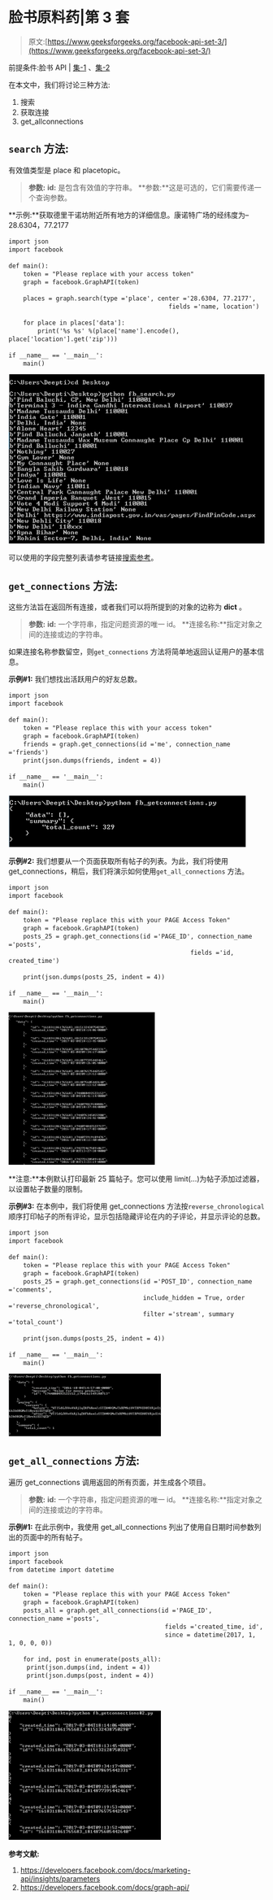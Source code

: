 # 脸书原料药|第 3 套

> 原文:[https://www.geeksforgeeks.org/facebook-api-set-3/](https://www.geeksforgeeks.org/facebook-api-set-3/)

前提条件:脸书 API | [集-1](https://www.geeksforgeeks.org/facebook-api-set-1/) 、[集-2](https://www.geeksforgeeks.org/facebook-api-set-2/)

在本文中，我们将讨论三种方法:

1.  搜索
2.  获取连接
3.  get_allconnections

## `search` 方法:

有效值类型是 place 和 placetopic。

> **参数:**
> **id:** 是包含有效值的字符串。
> **参数:**这是可选的，它们需要传递一个查询参数。

**示例:**获取德里干诺坊附近所有地方的详细信息。康诺特广场的经纬度为–28.6304，77.2177

```
import json
import facebook

def main():
    token = "Please replace with your access token"
    graph = facebook.GraphAPI(token)

    places = graph.search(type ='place', center ='28.6304, 77.2177', 
                                            fields ='name, location')

    for place in places['data']:
        print('%s %s' %(place['name'].encode(), place['location'].get('zip')))

if __name__ == '__main__':
    main()
```

![](img/f0be75199d2273b4f846a303ddea2b4a.png)

可以使用的字段完整列表请参考链接[搜索参考](https://developers.facebook.com/docs/graph-api/reference/place)。

## `get_connections` 方法:

这些方法旨在返回所有连接，或者我们可以将所提到的对象的边称为 **dict** 。

> **参数:**
> **id:** 一个字符串，指定问题资源的唯一 id。
> **连接名称:**指定对象之间的连接或边的字符串。

如果连接名称参数留空，则`get_connections` 方法将简单地返回认证用户的基本信息。

**示例#1:** 我们想找出活跃用户的好友总数。

```
import json
import facebook

def main():
    token = "Please replace this with your access token"
    graph = facebook.GraphAPI(token)
    friends = graph.get_connections(id ='me', connection_name ='friends')
    print(json.dumps(friends, indent = 4))

if __name__ == '__main__':
    main()
```

![](img/f4c69b8afd1719579ef0056eec07cb70.png)

**示例#2:** 我们想要从一个页面获取所有帖子的列表。为此，我们将使用 get_connections，稍后，我们将演示如何使用`get_all_connections` 方法。

```
import json
import facebook

def main():
    token = "Please replace this with your PAGE Access Token"
    graph = facebook.GraphAPI(token)
    posts_25 = graph.get_connections(id ='PAGE_ID', connection_name ='posts',
                                                  fields ='id, created_time')

    print(json.dumps(posts_25, indent = 4))

if __name__ == '__main__':
    main() 
```

![](img/0aa9a1f92737fac9cd482aba32c9409d.png)

**注意:**本例默认打印最新 25 篇帖子。您可以使用 limit(…)为帖子添加过滤器，以设置帖子数量的限制。

**示例#3:** 在本例中，我们将使用 get_connections 方法按`reverse_chronological` 顺序打印帖子的所有评论，显示包括隐藏评论在内的子评论，并显示评论的总数。

```
import json
import facebook

def main():
    token = "Please replace this with your PAGE Access Token"
    graph = facebook.GraphAPI(token)
    posts_25 = graph.get_connections(id ='POST_ID', connection_name ='comments', 
                                     include_hidden = True, order ='reverse_chronological',
                                     filter ='stream', summary ='total_count')

    print(json.dumps(posts_25, indent = 4))

if __name__ == '__main__':
    main() 
```

![](img/6c5a95cdd7d86129903f1f97757dd409.png)

## `get_all_connections` 方法:

遍历 get_connections 调用返回的所有页面，并生成各个项目。

> **参数:**
> **id:** 一个字符串，指定问题资源的唯一 id。
> **连接名称:**指定对象之间的连接或边的字符串。

**示例#1:** 在此示例中，我使用 get_all_connections 列出了使用自日期时间参数列出的页面中的所有帖子。

```
import json
import facebook
from datetime import datetime

def main():
    token = "Please replace this with your PAGE Access Token"
    graph = facebook.GraphAPI(token)
    posts_all = graph.get_all_connections(id ='PAGE_ID', connection_name ='posts',
                                           fields ='created_time, id',
                                           since = datetime(2017, 1, 1, 0, 0, 0))

    for ind, post in enumerate(posts_all):
     print(json.dumps(ind, indent = 4))
     print(json.dumps(post, indent = 4))

if __name__ == '__main__':
    main()
```

![](img/7794f5e739a288b6560ef48e732cdc15.png)

**参考文献:**

1.  https://developers.facebook.com/docs/marketing-api/insights/parameters
2.  https://developers.facebook.com/docs/graph-api/